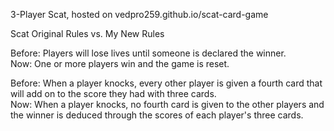 3-Player Scat, hosted on vedpro259.github.io/scat-card-game

Scat Original Rules vs. My New Rules 

Before: Players will lose lives until someone is declared the winner. <br />
Now: One or more players win and the game is reset.
  
Before: When a player knocks, every other player is given a fourth card that will add on to the score they had with three cards.<br />
Now: When a player knocks, no fourth card is given to the other players and the winner is deduced through the scores of each player's three cards.
